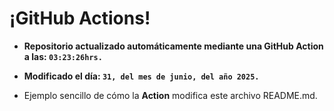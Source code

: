 # ¡GitHub Actions!
* **Repositorio actualizado automáticamente mediante una GitHub Action a las: `03:23:26hrs.`**
* **Modificado el día: `31, del mes de junio, del año 2025.`**

* Ejemplo sencillo de cómo la **Action** modifica este archivo README.md.

